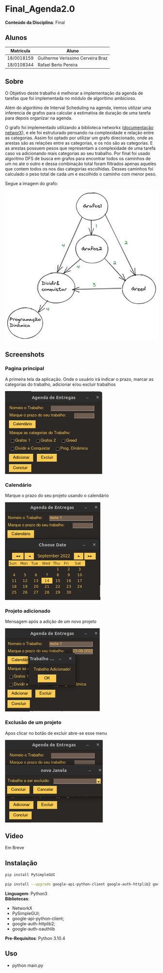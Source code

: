 # Final_Agenda2.0

**Conteúdo da Disciplina**: Final<br>

## Alunos
|Matrícula | Aluno 
| -- | -- | 
| 18/0018159  |  Guilherme Veríssimo Cerveira Braz | 
| 18/0108344  |  Rafael Berto Pereira | 

## Sobre 
O Objetivo deste trabalho é melhorar a implementação da agenda de tarefas que foi implementada no módulo de algorítimo ambicioso.

Além do algoritimo de Interval Scheduling na agenda, iremos utilizar uma inferencia de grafos para calcular a estimativa de duração de uma tarefa para depois organizar na agenda.

O grafo foi implementado utilizando a biblioteca networkx ([documentação networX](https://networkx.org/documentation/stable/index.html)), e ele foi estruturado pensando na complexidade e relação entre as categorias. Assim foi optado por utilizar um grafo direcionado, onde as arestas são as relações entre as categorias, e os nós são as categorias. E as arestas possuem pesos que representam a complexidade de uma tarefa caso va adicionando mais categorias ao seu trabalho.
Por final foi usado algoritmo DFS de busca em grafos para encontrar todos os caminhos de um no ate o outro e dessa combinação total foram filtrados apenas aqueles que contem todos os nos das categorias escolhidas. Desses caminhos foi calculado o peso total de cada um e escolhido o caminho com menor peso.

Segue a imagem do grafo:

![grafo](img/grafosCategorias.png)

## Screenshots

### Pagina principal
A primeira tela da aplicação. Onde o usuário irá indicar o prazo, marcar as categorias do trabalho, adicionar e/ou excluir trabalhos

![pp](screenshots/principal.png)

### Calendário
Marque o prazo do seu projeto usando o calendário

![cal](screenshots/calendario.png)

### Projeto adicionado
Mensagem após a adição de um novo projeto

![add](screenshots/adicao.png)

### Exclusão de um projeto
Apos clicar no botão de excluir abre-se esse menu

![excl](screenshots/delecao.png)
## Video
Em Breve

## Instalação 
```sh
pip install PySimpleGUI 
```

```sh 
pip install --upgrade google-api-python-client google-auth-httplib2 google-auth-oauthlib 
```

**Linguagem**: Python3 <br>
**Bibliotecas**: 
- NetworkX
- PySimpleGUI; 
- google-api-python-client;
- google-auth-httplib2;
- google-auth-oauthlib<br>

**Pre-Requisitos**: Python 3.10.4 <br>
## Uso 
* python main.py

